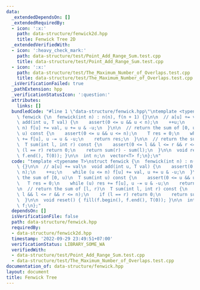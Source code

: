 ```yaml
---
data:
  _extendedDependsOn: []
  _extendedRequiredBy:
  - icon: ':x:'
    path: data-structure/fenwick2d.hpp
    title: Fenwick Tree 2D
  _extendedVerifiedWith:
  - icon: ':heavy_check_mark:'
    path: data-structure/test/Point_Add_Range_Sum.test.cpp
    title: data-structure/test/Point_Add_Range_Sum.test.cpp
  - icon: ':x:'
    path: data-structure/test/The_Maximum_Number_of_Overlaps.test.cpp
    title: data-structure/test/The_Maximum_Number_of_Overlaps.test.cpp
  _isVerificationFailed: true
  _pathExtension: hpp
  _verificationStatusIcon: ':question:'
  attributes:
    links: []
  bundledCode: "#line 1 \"data-structure/fenwick.hpp\"\ntemplate <typename T>\nstruct\
    \ fenwick {\n  fenwick(int n) : n(n), f(n + 1) {}\n\n  // a[u] += val\n  void\
    \ add(int u, T val) {\n    assert(0 <= u && u < n);\n    ++u;\n    while (u <=\
    \ n) f[u] += val, u += u & -u;\n  }\n\n  // return the sum of [0, u)\n  T sum(int\
    \ u) const {\n    assert(0 <= u && u <= n);\n    T res = 0;\n    while (u) res\
    \ += f[u], u -= u & -u;\n    return res;\n  }\n\n  // return the sum of [l, r)\n\
    \  T sum(int l, int r) const {\n    assert(0 <= l && l <= r && r <= n);\n    if\
    \ (l == r) return 0;\n    return sum(r) - sum(l);\n  }\n\n  void reset() { fill(f.begin(),\
    \ f.end(), T(0)); }\n\n  int n;\n  vector<T> f;\n};\n"
  code: "template <typename T>\nstruct fenwick {\n  fenwick(int n) : n(n), f(n + 1)\
    \ {}\n\n  // a[u] += val\n  void add(int u, T val) {\n    assert(0 <= u && u <\
    \ n);\n    ++u;\n    while (u <= n) f[u] += val, u += u & -u;\n  }\n\n  // return\
    \ the sum of [0, u)\n  T sum(int u) const {\n    assert(0 <= u && u <= n);\n \
    \   T res = 0;\n    while (u) res += f[u], u -= u & -u;\n    return res;\n  }\n\
    \n  // return the sum of [l, r)\n  T sum(int l, int r) const {\n    assert(0 <=\
    \ l && l <= r && r <= n);\n    if (l == r) return 0;\n    return sum(r) - sum(l);\n\
    \  }\n\n  void reset() { fill(f.begin(), f.end(), T(0)); }\n\n  int n;\n  vector<T>\
    \ f;\n};"
  dependsOn: []
  isVerificationFile: false
  path: data-structure/fenwick.hpp
  requiredBy:
  - data-structure/fenwick2d.hpp
  timestamp: '2022-09-29 23:49:51+07:00'
  verificationStatus: LIBRARY_SOME_WA
  verifiedWith:
  - data-structure/test/Point_Add_Range_Sum.test.cpp
  - data-structure/test/The_Maximum_Number_of_Overlaps.test.cpp
documentation_of: data-structure/fenwick.hpp
layout: document
title: Fenwick Tree
---
```

